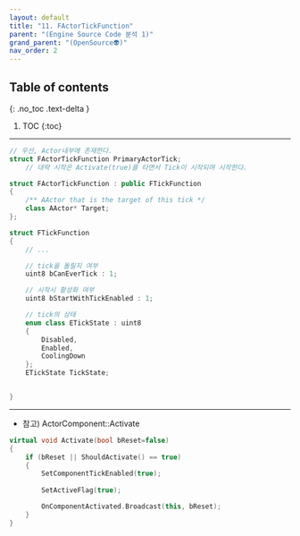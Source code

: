 ```yaml
---
layout: default
title: "11. FActorTickFunction"
parent: "(Engine Source Code 분석 1)"
grand_parent: "(OpenSource👽)"
nav_order: 2
---
```


## Table of contents
{: .no_toc .text-delta }

1. TOC
{:toc}

---

```cpp
// 우선, Actor내부에 존재한다.
struct FActorTickFunction PrimaryActorTick;
    // 대략 시작은 Activate(true)를 타면서 Tick이 시작되며 시작한다.
```

```cpp
struct FActorTickFunction : public FTickFunction
{
    /** AActor that is the target of this tick */
    class AActor* Target;
};
```

```cpp
struct FTickFunction
{
    // ...

    // tick을 돌릴지 여부
    uint8 bCanEverTick : 1;

    // 시작시 활성화 여부
    uint8 bStartWithTickEnabled : 1;

    // tick의 상태
    enum class ETickState : uint8
    {
        Disabled,
        Enabled,
        CoolingDown
    };
    ETickState TickState;


}
```

---

* 참고) ActorComponent::Activate

```cpp
virtual void Activate(bool bReset=false)
{
    if (bReset || ShouldActivate() == true)
    {
        SetComponentTickEnabled(true);
        
        SetActiveFlag(true);

        OnComponentActivated.Broadcast(this, bReset);
    }
}
```
